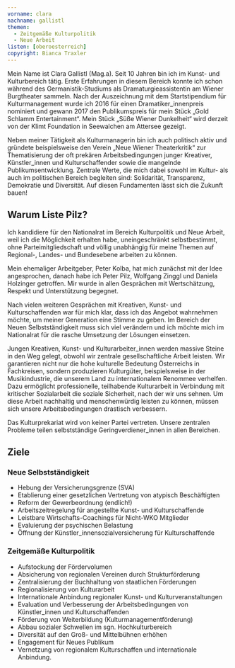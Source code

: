 ```yaml
---
vorname: clara
nachname: gallistl
themen:
  - Zeitgemäße Kulturpolitik
  - Neue Arbeit
listen: [oberoesterreich]
copyright: Bianca Traxler
---
```


Mein Name ist Clara Gallistl (Mag.a). Seit 10 Jahren bin ich im Kunst- und Kulturbereich tätig. Erste Erfahrungen in diesem Bereich konnte ich schon während des Germanistik-Studiums als Dramaturgieassistentin am Wiener Burgtheater sammeln. Nach der Auszeichnung mit dem Startstipendium für Kulturmanagement wurde ich 2016 für einen Dramatiker_innenpreis nominiert und gewann 2017 den Publikumspreis für mein Stück „Gold Schlamm Entertainment“. Mein Stück „Süße Wiener Dunkelheit“ wird derzeit von der Klimt Foundation in Seewalchen am Attersee gezeigt.

Neben meiner Tätigkeit als Kulturmanagerin bin ich auch politisch aktiv und gründete beispielsweise den Verein „Neue Wiener Theaterkritik“ zur Thematisierung der oft prekären Arbeitsbedingungen junger Kreativer, Künstler_innen und Kulturschaffender sowie die  mangelnde Publikumsentwicklung. Zentrale Werte, die mich dabei sowohl im Kultur- als auch im politischen Bereich begleiten sind: Solidarität, Transparenz, Demokratie und Diversität. Auf diesen Fundamenten lässt sich die Zukunft bauen!

## Warum Liste Pilz?

Ich kandidiere für den Nationalrat im Bereich Kulturpolitik und Neue Arbeit, weil ich die Möglichkeit erhalten habe, uneingeschränkt selbstbestimmt, ohne Parteimitgliedschaft und völlig unabhängig für meine Themen auf Regional-, Landes- und Bundesebene arbeiten zu können.

Mein ehemaliger Arbeitgeber, Peter Kolba, hat mich zunächst mit der Idee angesprochen, danach habe ich Peter Pilz, Wolfgang Zinggl und Daniela Holzinger getroffen. Mir wurde in allen Gesprächen mit Wertschätzung, Respekt und Unterstützung begegnet.

Nach vielen weiteren Gesprächen mit Kreativen, Kunst- und Kulturschaffenden war für mich klar, dass ich das Angebot wahrnehmen möchte, um meiner Generation eine Stimme zu geben. Im Bereich der Neuen Selbstständigkeit muss sich viel verändern und ich möchte mich im Nationalrat für die rasche Umsetzung der Lösungen einsetzen.

Jungen Kreativen, Kunst- und Kulturarbeiter_innen werden massive Steine in den Weg gelegt, obwohl wir zentrale gesellschaftliche Arbeit leisten. Wir garantieren nicht nur die hohe kulturelle Bedeutung Österreichs in Fachkreisen, sondern produzieren Kulturgüter, beispielsweise in der Musikindustrie, die unserem Land zu internationalem Renommee verhelfen. Dazu ermöglicht professionelle, teilhabende Kulturarbeit in Verbindung mit kritischer Sozialarbeit die soziale Sicherheit, nach der wir uns sehnen. Um diese Arbeit nachhaltig und menschenwürdig leisten zu können, müssen sich unsere Arbeitsbedingungen drastisch verbessern.

Das Kulturprekariat wird von keiner Partei vertreten. Unsere zentralen Probleme teilen selbstständige Geringverdiener_innen in allen Bereichen.

## Ziele

### Neue Selbstständigkeit
* Hebung der Versicherungsgrenze (SVA)
* Etablierung einer gesetzlichen Vertretung von atypisch Beschäftigten
* Reform der Gewerbeordnung (endlich!)
* Arbeitszeitregelung für angestellte Kunst- und Kulturschaffende
* Leistbare Wirtschafts-Coachings für Nicht-WKO Mitglieder
* Evaluierung der psychischen Belastung
* Öffnung der Künstler_innensozialversicherung für Kulturschaffende

### Zeitgemäße Kulturpolitik
* Aufstockung der Fördervolumen
* Absicherung von regionalen Vereinen durch Strukturförderung
* Zentralisierung der Buchhaltung von staatlichen Förderungen
* Regionalisierung von Kulturarbeit
* Internationale Anbindung regionaler Kunst- und Kulturveranstaltungen
* Evaluation und Verbesserung der Arbeitsbedingungen von Künstler_innen und Kulturschaffenden
* Förderung von Weiterbildung (Kulturmanagementförderung)
* Abbau sozialer Schwellen im sgn. Hochkulturbereich
* Diversität auf den Groß- und Mittelbühnen erhöhen
* Engagement für Neues Publikum
* Vernetzung von regionalem Kulturschaffen und internationale Anbindung.